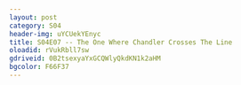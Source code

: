 ```yaml
---
layout: post 
category: S04 
header-img: uYCUekYEnyc 
title: S04E07 -- The One Where Chandler Crosses The Line 
oloadid: rVukRbll7sw 
gdriveid: 0B2tsexyaYxGCQWlyQkdKN1k2aHM 
bgcolor: F66F37
--- 
```

<!--more--> 
